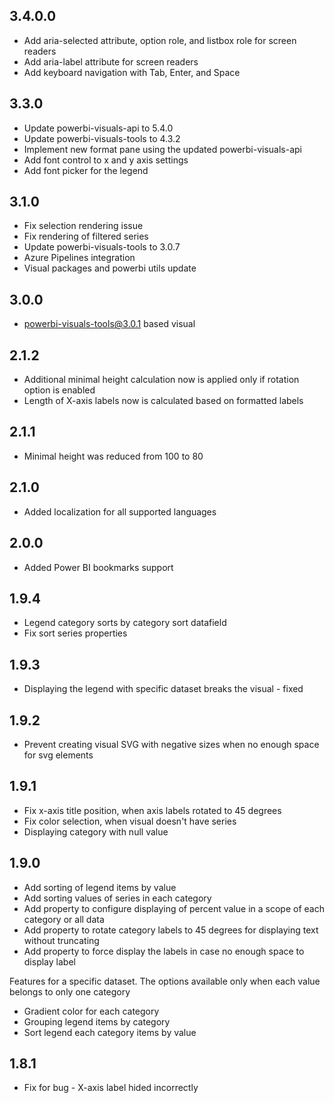 ## 3.4.0.0
* Add aria-selected attribute, option role, and listbox role for screen readers
* Add aria-label attribute for screen readers
* Add keyboard navigation with Tab, Enter, and Space 

## 3.3.0
* Update powerbi-visuals-api to 5.4.0
* Update powerbi-visuals-tools to 4.3.2
* Implement new format pane using the updated powerbi-visuals-api 
* Add font control to x and y axis settings
* Add font picker for the legend

## 3.1.0
* Fix selection rendering issue
* Fix rendering of filtered series
* Update powerbi-visuals-tools to 3.0.7
* Azure Pipelines integration
* Visual packages and powerbi utils update

## 3.0.0
* powerbi-visuals-tools@3.0.1 based visual

## 2.1.2

* Additional minimal height calculation now is applied only if rotation option is enabled
* Length of X-axis labels now is calculated based on formatted labels

## 2.1.1

* Minimal height was reduced from 100 to 80

## 2.1.0

* Added localization for all supported languages

## 2.0.0

* Added Power BI bookmarks support

## 1.9.4

* Legend category sorts by category sort datafield
* Fix sort series properties

## 1.9.3

* Displaying the legend with specific dataset breaks the visual - fixed

## 1.9.2

* Prevent creating visual SVG with negative sizes when no enough space for svg elements

## 1.9.1

* Fix x-axis title position, when axis labels rotated to 45 degrees
* Fix color selection, when visual doesn't have series
* Displaying category with null value

## 1.9.0

* Add sorting of legend items by value
* Add sorting values of series in each category
* Add property to configure displaying of percent value in a scope of each category or all data
* Add property to rotate category labels to 45 degrees for displaying text without truncating
* Add property to force display the labels in case no enough space to display label

Features for a specific dataset.
The options available only when each value belongs to only one category

* Gradient color for each category
* Grouping legend items by category
* Sort legend each category items by value

## 1.8.1

* Fix for bug - X-axis label hided incorrectly